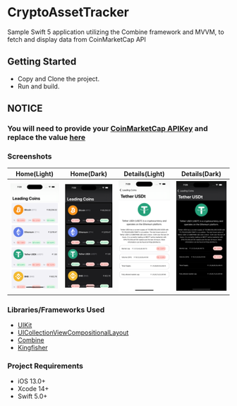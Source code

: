# CryptoAssetTracker
Sample Swift 5 application utilizing the Combine framework and MVVM, to fetch and display data from CoinMarketCap API


## Getting Started
- Copy and Clone the project.
- Run and build.

## NOTICE
### You will need to provide your  [CoinMarketCap APIKey](https://pro.coinmarketcap.com/signup/) and replace the value [here](https://github.com/megaganjotsingh/CryptoAssetTracker/blob/95b0567d3b7f7ea3abeb15db9fa58b69d04e10d3/CryptoAssetTracker/Util/Constants.swift#L10)


### Screenshots
Home(Light) |  Home(Dark) |  Details(Light) | Details(Dark)
:-------------------------:|:-------------------------:|:-------------------------:|:-------------------------:
![Light mode](home_light.png)  |   ![dark mode](home_dark.png)  |   ![details](detail_light.png) |   ![details](detail_dark.png) 


### Libraries/Frameworks Used
* [UIKit](https://developer.apple.com/documentation/uikit)
* [UICollectionViewCompositionalLayout](https://developer.apple.com/documentation/uikit/uicollectionviewcompositionallayout)
* [Combine](https://developer.apple.com/documentation/combine)
* [Kingfisher](https://github.com/onevcat/Kingfisher)

### Project Requirements
* iOS 13.0+
* Xcode 14+
* Swift 5.0+
